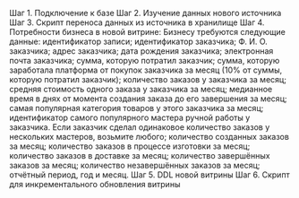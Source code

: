 Шаг 1. Подключение к базе
Шаг 2. Изучение данных нового источника
Шаг 3. Скрипт переноса данных из источника в хранилище
Шаг 4. Потребности бизнеса в новой витрине:
Бизнесу требуются следующие данные:
идентификатор записи;
идентификатор заказчика;
Ф. И. О. заказчика;
адрес заказчика;
дата рождения заказчика;
электронная почта заказчика;
сумма, которую потратил заказчик;
сумма, которую заработала платформа от покупок заказчика за месяц (10% от суммы, которую потратил заказчик);
количество заказов у заказчика за месяц;
средняя стоимость одного заказа у заказчика за месяц;
медианное время в днях от момента создания заказа до его завершения за месяц;
самая популярная категория товаров у этого заказчика за месяц;
идентификатор самого популярного мастера ручной работы у заказчика. Если заказчик сделал одинаковое количество заказов у нескольких мастеров, возьмите любого;
количество созданных заказов за месяц;
количество заказов в процессе изготовки за месяц;
количество заказов в доставке за месяц;
количество завершённых заказов за месяц;
количество незавершённых заказов за месяц;
отчётный период, год и месяц.
Шаг 5. DDL новой витрины
Шаг 6. Cкрипт для инкрементального обновления витрины
